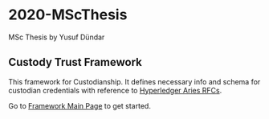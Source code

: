 # 2020-MScThesis
MSc Thesis by Yusuf Dündar

## Custody Trust Framework
This framework for Custodianship.
It defines necessary info and schema for custodian credentials with reference to [Hyperledger Aries RFCs](https://github.com/hyperledger/aries-rfcs/tree/master/concepts/0103-indirect-identity-control).

Go to [Framework Main Page](custody-framework.md) to get started. 
